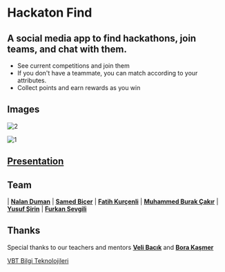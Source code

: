# Hackaton Find

## A social media app to find hackathons, join teams, and chat with them.
 - See current competitions and join them
 - If you don't have a teammate, you can match according to your attributes.
 - Collect points and earn rewards as you win

## Images

![2](https://user-images.githubusercontent.com/34714108/93613440-8acafe00-f9d9-11ea-9fce-5a337297d4f2.gif)

![1](https://user-images.githubusercontent.com/34714108/93613267-4f303400-f9d9-11ea-82ad-8fc2aee5c959.gif)

## [Presentation](https://www.canva.com/design/DAEIC7iKTMQ/Fg-cDRs_c31r9ail-bpx3g/view?utm_content=DAEIC7iKTMQ&utm_campaign=designshare&utm_medium=link&utm_source=publishsharelink)
<a href="" title="Presentation"></a>



## Team

| <a href="https://github.com/nalanduman" target="_blank">**Nalan Duman**</a> | <a href="https://github.com/samedbcr" target="_blank">**Samed Biçer**</a> | <a href="https://github.com/fatihkurcenli" target="_blank">**Fatih Kurçenli**</a> | <a href="https://github.com/mburakcakir" target="_blank">**Muhammed Burak Çakır**</a> | <a href="https://github.com/yusufexak" target="_blank">**Yusuf Şirin**</a> | <a href="https://github.com/Furknn" target="_blank">**Furkan Sevgili**</a>

## Thanks

Special thanks to our teachers and mentors <a href="https://github.com/VB10" target="_blank">**Veli Bacık**</a> and <a href="https://github.com/borakasmer" target="_blank">**Bora Kaşmer**</a>



<a href="https://www.vbt.com.tr" target="_blank">VBT Bilgi Teknolojileri</a>
